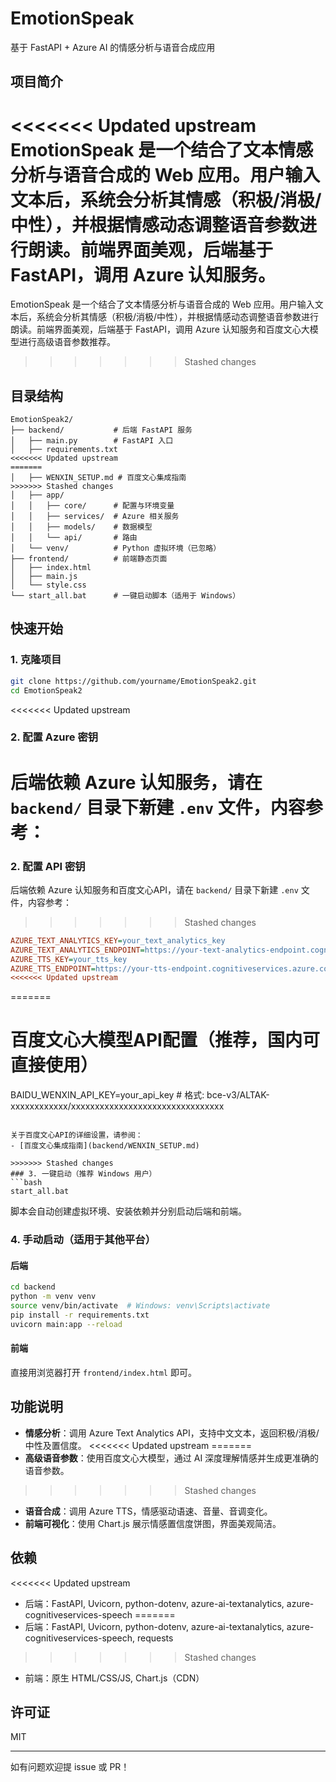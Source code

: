 # EmotionSpeak

基于 FastAPI + Azure AI 的情感分析与语音合成应用

## 项目简介
<<<<<<< Updated upstream
EmotionSpeak 是一个结合了文本情感分析与语音合成的 Web 应用。用户输入文本后，系统会分析其情感（积极/消极/中性），并根据情感动态调整语音参数进行朗读。前端界面美观，后端基于 FastAPI，调用 Azure 认知服务。
=======
EmotionSpeak 是一个结合了文本情感分析与语音合成的 Web 应用。用户输入文本后，系统会分析其情感（积极/消极/中性），并根据情感动态调整语音参数进行朗读。前端界面美观，后端基于 FastAPI，调用 Azure 认知服务和百度文心大模型进行高级语音参数推荐。
>>>>>>> Stashed changes

## 目录结构
```
EmotionSpeak2/
├── backend/           # 后端 FastAPI 服务
│   ├── main.py        # FastAPI 入口
│   ├── requirements.txt
<<<<<<< Updated upstream
=======
│   ├── WENXIN_SETUP.md # 百度文心集成指南
>>>>>>> Stashed changes
│   ├── app/
│   │   ├── core/      # 配置与环境变量
│   │   ├── services/  # Azure 相关服务
│   │   ├── models/    # 数据模型
│   │   └── api/       # 路由
│   └── venv/          # Python 虚拟环境（已忽略）
├── frontend/          # 前端静态页面
│   ├── index.html
│   ├── main.js
│   └── style.css
└── start_all.bat      # 一键启动脚本（适用于 Windows）
```

## 快速开始

### 1. 克隆项目
```bash
git clone https://github.com/yourname/EmotionSpeak2.git
cd EmotionSpeak2
```

<<<<<<< Updated upstream
### 2. 配置 Azure 密钥
后端依赖 Azure 认知服务，请在 `backend/` 目录下新建 `.env` 文件，内容参考：
=======
### 2. 配置 API 密钥
后端依赖 Azure 认知服务和百度文心API，请在 `backend/` 目录下新建 `.env` 文件，内容参考：
>>>>>>> Stashed changes
```ini
AZURE_TEXT_ANALYTICS_KEY=your_text_analytics_key
AZURE_TEXT_ANALYTICS_ENDPOINT=https://your-text-analytics-endpoint.cognitiveservices.azure.com/
AZURE_TTS_KEY=your_tts_key
AZURE_TTS_ENDPOINT=https://your-tts-endpoint.cognitiveservices.azure.com/
<<<<<<< Updated upstream
```

=======

# 百度文心大模型API配置（推荐，国内可直接使用）
BAIDU_WENXIN_API_KEY=your_api_key  # 格式: bce-v3/ALTAK-xxxxxxxxxxxx/xxxxxxxxxxxxxxxxxxxxxxxxxxxxxxxx
```

关于百度文心API的详细设置，请参阅：
- [百度文心集成指南](backend/WENXIN_SETUP.md)

>>>>>>> Stashed changes
### 3. 一键启动（推荐 Windows 用户）
```bash
start_all.bat
```
脚本会自动创建虚拟环境、安装依赖并分别启动后端和前端。

### 4. 手动启动（适用于其他平台）
#### 后端
```bash
cd backend
python -m venv venv
source venv/bin/activate  # Windows: venv\Scripts\activate
pip install -r requirements.txt
uvicorn main:app --reload
```
#### 前端
直接用浏览器打开 `frontend/index.html` 即可。

## 功能说明
- **情感分析**：调用 Azure Text Analytics API，支持中文文本，返回积极/消极/中性及置信度。
<<<<<<< Updated upstream
=======
- **高级语音参数**：使用百度文心大模型，通过 AI 深度理解情感并生成更准确的语音参数。
>>>>>>> Stashed changes
- **语音合成**：调用 Azure TTS，情感驱动语速、音量、音调变化。
- **前端可视化**：使用 Chart.js 展示情感置信度饼图，界面美观简洁。

## 依赖
<<<<<<< Updated upstream
- 后端：FastAPI, Uvicorn, python-dotenv, azure-ai-textanalytics, azure-cognitiveservices-speech
=======
- 后端：FastAPI, Uvicorn, python-dotenv, azure-ai-textanalytics, azure-cognitiveservices-speech, requests
>>>>>>> Stashed changes
- 前端：原生 HTML/CSS/JS, Chart.js（CDN）

## 许可证
MIT

---
如有问题欢迎提 issue 或 PR！ 